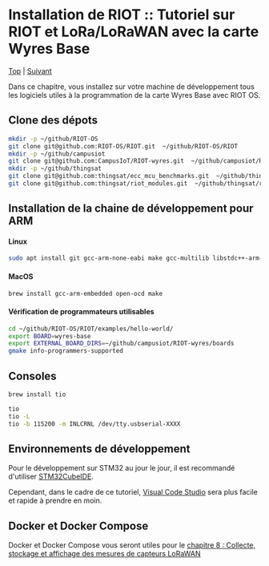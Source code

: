 # Installation de RIOT :: Tutoriel sur RIOT et LoRa/LoRaWAN avec la carte Wyres Base

[Top](README.md) |  [Suivant](02.md)

Dans ce chapitre, vous installez sur votre machine de développement tous les logiciels utiles à la programmation de la carte Wyres Base avec RIOT OS.

## Clone des dépots

```bash
mkdir -p ~/github/RIOT-OS
git clone git@github.com:RIOT-OS/RIOT.git  ~/github/RIOT-OS/RIOT
mkdir -p ~/github/campusiot
git clone git@github.com:CampusIoT/RIOT-wyres.git  ~/github/campusiot/RIOT-wyres
mkdir -p ~/github/thingsat
git clone git@github.com:thingsat/ecc_mcu_benchmarks.git  ~/github/thingsat/ecc_mcu_benchmarks
git clone git@github.com:thingsat/riot_modules.git  ~/github/thingsat/riot_modules
```

## Installation de la chaine de développement pour ARM

#### Linux 

```bash
sudo apt install git gcc-arm-none-eabi make gcc-multilib libstdc++-arm-none-eabi-newlib openocd gdb-multiarch doxygen wget unzip python3-serial
```

#### MacOS

```bash
brew install gcc-arm-embedded open-ocd make
```

#### Vérification de programmateurs utilisables

```bash
cd ~/github/RIOT-OS/RIOT/examples/hello-world/
export BOARD=wyres-base
export EXTERNAL_BOARD_DIRS=~/github/campusiot/RIOT-wyres/boards
gmake info-programmers-supported
```

## Consoles

```bash
brew install tio
```

```bash
tio
tio -L
tio -b 115200 -m INLCRNL /dev/tty.usbserial-XXXX
```

## Environnements de développement

Pour le développement sur STM32 au jour le jour, il est recommandé d'utiliser [STM32CubeIDE](https://www.st.com/en/development-tools/stm32cubeide.html).

Cependant, dans le cadre de ce tutoriel, [Visual Code Studio](https://code.visualstudio.com/) sera plus facile et rapide à prendre en moin.

## Docker et Docker Compose

Docker et Docker Compose vous seront utiles pour le [chapitre 8 : Collecte, stockage et affichage des mesures de capteurs LoRaWAN](08.md)

